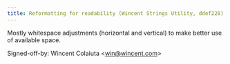 ```yaml
---
title: Reformatting for readability (Wincent Strings Utility, ddef228)
---
```


Mostly whitespace adjustments (horizontal and vertical) to make better use of available space.

Signed-off-by: Wincent Colaiuta &lt;win@wincent.com&gt;
